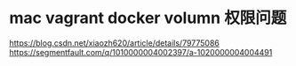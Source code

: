 # mac vagrant docker volumn 权限问题
https://blog.csdn.net/xiaozh620/article/details/79775086
https://segmentfault.com/q/1010000004002397/a-1020000004004491
